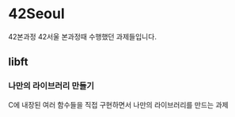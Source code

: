 # 42Seoul
42본과정
42서울 본과정때 수행했던 과제들입니다.

## libft

### 나만의 라이브러리 만들기

C에 내장된 여러 함수들을 직접 구현하면서 나만의 라이브러리를 만드는 과제
